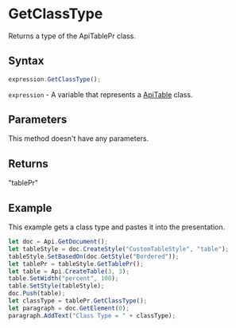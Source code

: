 # GetClassType

Returns a type of the ApiTablePr class.

## Syntax

```javascript
expression.GetClassType();
```

`expression` - A variable that represents a [ApiTable](../ApiTable.md) class.

## Parameters

This method doesn't have any parameters.

## Returns

"tablePr"

## Example

This example gets a class type and pastes it into the presentation.

```javascript editor-
let doc = Api.GetDocument();
let tableStyle = doc.CreateStyle("CustomTableStyle", "table");
tableStyle.SetBasedOn(doc.GetStyle("Bordered"));
let tablePr = tableStyle.GetTablePr();
let table = Api.CreateTable(3, 3);
table.SetWidth("percent", 100);
table.SetStyle(tableStyle);
doc.Push(table);
let classType = tablePr.GetClassType();
let paragraph = doc.GetElement(0);
paragraph.AddText("Class Type = " + classType);
```

